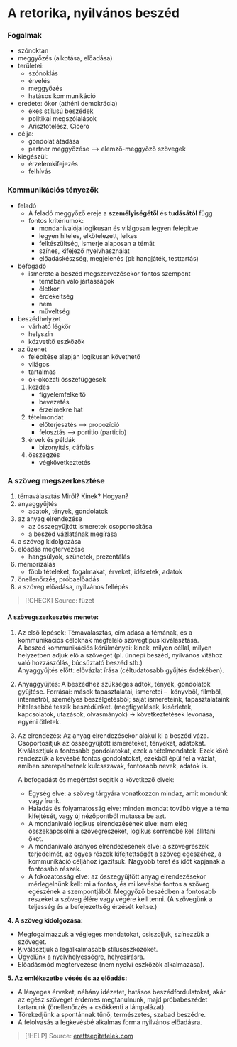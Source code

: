# A retorika, nyilvános beszéd

### Fogalmak

- szónoktan
- meggyőzés (alkotása, előadása)
- területei:
	- szónoklás
	- érvelés
	- meggyőzés
	- hatásos kommunikáció
- eredete: ókor (athéni demokrácia)
	- ékes stílusú beszédek
	- politikai megszólalások
	- Arisztotelész, Cicero
- célja:
	- gondolat átadása
	- partner meggyőzése
	—> elemző-meggyőző szövegek
- kiegészül:
	- érzelemkifejezés
	- felhívás

### Kommunikációs tényezők

- feladó
	- A feladó meggyőző ereje a **személyiségétől** és **tudásától** függ
	- fontos kritériumok:
		- mondanivalója logikusan és világosan legyen felépítve
		- legyen hiteles, elkötelezett, lelkes
		- felkészültség, ismerje alaposan a témát
		- színes, kifejező nyelvhasználat
		- előadáskészség, megjelenés (pl: hangjáték, testtartás)
- befogadó
	- ismerete a beszéd megszervezésekor fontos szempont
		- témában való jártasságok
		- életkor
		- érdekeltség
		- nem
		- műveltség
- beszédhelyzet
	- várható légkör
	- helyszín
	- közvetítő eszközök
- az üzenet
	- felépítése alapján logikusan követhető
	- világos
	- tartalmas
	- ok-okozati összefüggések
	1. kezdés
		- figyelemfelkeltő
		- bevezetés
		- érzelmekre hat
	2. tételmondat
		- előterjesztés —> propozíció
		- felosztás —> portitio (particio)
	3. érvek és példák
		- bizonyítás, cáfolás
	4. összegzés
		- végkövetkeztetés

### A szöveg megszerkesztése

1. témaválasztás
	Miről? Kinek? Hogyan?
2. anyaggyűjtés
	- adatok, tények, gondolatok
3. az anyag elrendezése
	- az összegyűjtött ismeretek csoportosítása
	- a beszéd vázlatának megírása
4. a szöveg kidolgozása
5. előadás megtervezése
	- hangsúlyok, szünetek, prezentálás
6. memorizálás
	- főbb tételeket, fogalmakat, érveket, idézetek, adatok
7. önellenőrzés, próbaelőadás
8. a szöveg előadása, nyilvános fellépés

> [!CHECK] Source: füzet

#### A szövegszerkesztés menete:

1. Az első lépések: Témaválasztás, cím adása a témának, és a kommunikációs céloknak megfelelő szövegtípus kiválasztása.  
	A beszéd kommunikációs körülményei: kinek, milyen céllal, milyen helyzetben adjuk elő a szöveget (pl. ünnepi beszéd, nyilvános vitához való hozzászólás, búcsúztató beszéd stb.)  
	Anyaggyűjtés előtt: elővázlat írása (céltudatosabb gyűjtés érdekében).

2. Anyaggyűjtés: A beszédhez szükséges adtok, tények, gondolatok gyűjtése.
	Forrásai: mások tapasztalatai, ismeretei –  könyvből, filmből, internetről, személyes beszélgetésből; saját ismereteink, tapasztalataink hitelesebbé teszik beszédünket. (megfigyelések, kísérletek, kapcsolatok, utazások, olvasmányok) -> következtetések levonása, egyéni ötletek.
 
 3. Az elrendezés:
	Az anyag elrendezésekor alakul ki a beszéd váza. Csoportosítjuk az összegyűjtött ismereteket, tényeket, adatokat. Kiválasztjuk a fontosabb gondolatokat, ezek a tételmondatok. Ezek köré rendezzük a kevésbé fontos gondolatokat, ezekből épül fel a vázlat, amiben szerepelhetnek kulcsszavak, fontosabb nevek, adatok is.

	A befogadást és megértést segítik a következő elvek:
	- Egység elve: a szöveg tárgyára vonatkozzon mindaz, amit mondunk vagy írunk.
	- Haladás és folyamatosság elve: minden mondat tovább vigye a téma kifejtését, vagy új nézőpontból mutassa be azt.
	- A mondanivaló logikus elrendezésének elve: nem elég összekapcsolni a szövegrészeket, logikus sorrendbe kell állítani őket.
	- A mondanivaló arányos elrendezésének elve: a szövegrészek terjedelmét, az egyes részek kifejtettségét a szöveg egészéhez, a kommunikáció céljához igazítsuk. Nagyobb teret és időt kapjanak a fontosabb részek.
	- A fokozatosság elve: az összegyűjtött anyag elrendezésekor mérlegelnünk kell: mi a fontos, és mi kevésbé fontos a szöveg egészének a szempontjából. Meggyőző beszédben a fontosabb részeket a szöveg élére vagy végére kell tenni. (A szövegünk a teljesség és a befejezettség érzését keltse.)

**4. A szöveg kidolgozása:**

- Megfogalmazzuk a végleges mondatokat, csiszoljuk, színezzük a szöveget.
- Kiválasztjuk a legalkalmasabb stíluseszközöket.
- Ügyelünk a nyelvhelyességre, helyesírásra.
- Előadásmód megtervezése (nem nyelvi eszközök alkalmazása).

**5. Az emlékezetbe vésés és az előadás:**

- A lényeges érveket, néhány idézetet, hatásos beszédfordulatokat, akár az egész szöveget érdemes megtanulnunk, majd próbabeszédet tartanunk (önellenőrzés + csökkenti a lámpalázat).
- Törekedjünk a spontánnak tűnő, természetes, szabad beszédre.
- A felolvasás a legkevésbé alkalmas forma nyilvános előadásra.

> [!HELP] Source: [erettsegitetelek.com](https://erettsegitetelek.com/2021/01/a-beszed-felepitese-a-szovegszerkesztes-lepesei-az-anyaggyujtestol-a-megszolalasig/)
